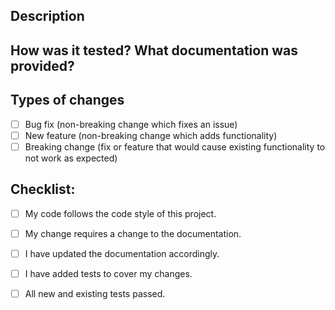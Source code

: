 <!--- Provide a general summary of your changes in the Title above -->

## Description
<!-- Describe the why and what of this change. -->
<!-- Please link to relevant issues.  (Large issues must be discussed in an issue.) -->


## How was it tested?  What documentation was provided?


## Types of changes
<!-- To help us build release notes, please put an 'x' in all that apply -->
- [ ] Bug fix (non-breaking change which fixes an issue)
- [ ] New feature (non-breaking change which adds functionality)
- [ ] Breaking change (fix or feature that would cause existing functionality to not work as expected)

## Checklist:
<!--- Go over all the following points, and put an `x` in all the boxes that apply. -->
<!--- If you're unsure about any of these, don't hesitate to ask. We're here to help! -->
- [ ] My code follows the code style of this project.
- [ ] My change requires a change to the documentation.
- [ ] I have updated the documentation accordingly.
- [ ] I have added tests to cover my changes.
- [ ] All new and existing tests passed.


